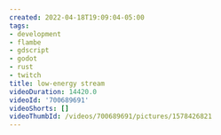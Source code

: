 ```yaml
---
created: 2022-04-18T19:09:04-05:00
tags:
- development
- flambe
- gdscript
- godot
- rust
- twitch
title: low-energy stream
videoDuration: 14420.0
videoId: '700689691'
videoShorts: []
videoThumbId: /videos/700689691/pictures/1578426821
---
```


